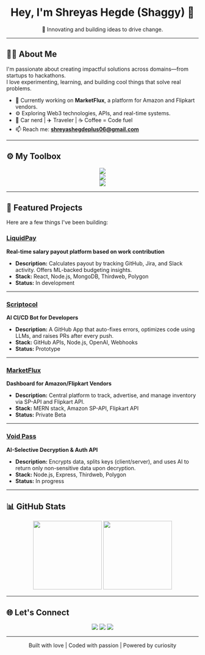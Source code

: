 <h1 align="center">Hey, I'm Shreyas Hegde (Shaggy) 👋</h1>
<p align="center">🚀 Innovating and building ideas to drive change.</p>

---

## 🧑‍💻 About Me

I'm passionate about creating impactful solutions across domains—from startups to hackathons.  
I love experimenting, learning, and building cool things that solve real problems.

- 🔭 Currently working on **MarketFlux**, a platform for Amazon and Flipkart vendors.
- ⚙️ Exploring Web3 technologies, APIs, and real-time systems.
- 🚗 Car nerd | ✈️ Traveler | ☕ Coffee = Code fuel
- 📫 Reach me: **shreyashegdeplus06@gmail.com**

---

## ⚙️ My Toolbox

<div align="center">

<img src="https://skillicons.dev/icons?i=react,nextjs,nodejs,express,mongodb,mysql,ts,js,cpp,html,css,tailwind,bootstrap" />
<br/>
<img src="https://skillicons.dev/icons?i=git,github,netlify,postman,figma,vscode" />
<br/>
<img src="https://skillicons.dev/icons?i=polygon,thirdweb" />

</div>

---

## 🚀 Featured Projects

Here are a few things I've been building:

### [LiquidPay](https://github.com/shreyas-omkar/LiquidPay)
**Real-time salary payout platform based on work contribution**
- **Description:** Calculates payout by tracking GitHub, Jira, and Slack activity. Offers ML-backed budgeting insights.
- **Stack:** React, Node.js, MongoDB, Thirdweb, Polygon  
- **Status:** In development

---

### [Scriptocol](https://github.com/shreyas-omkar/Scriptocol)
**AI CI/CD Bot for Developers**
- **Description:** A GitHub App that auto-fixes errors, optimizes code using LLMs, and raises PRs after every push.
- **Stack:** GitHub APIs, Node.js, OpenAI, Webhooks  
- **Status:** Prototype

---

### [MarketFlux](https://github.com/shreyas-omkar/MarketFlux)
**Dashboard for Amazon/Flipkart Vendors**
- **Description:** Central platform to track, advertise, and manage inventory via SP-API and Flipkart API.
- **Stack:** MERN stack, Amazon SP-API, Flipkart API  
- **Status:** Private Beta

---

### [Void Pass](https://github.com/shreyas-omkar/VoidPass)
**AI-Selective Decryption & Auth API**
- **Description:** Encrypts data, splits keys (client/server), and uses AI to return only non-sensitive data upon decryption.
- **Stack:** Node.js, Express, Thirdweb, Polygon  
- **Status:** In progress

---

## 📊 GitHub Stats

<div align="center">
  <img src="https://github-readme-stats.vercel.app/api?username=shreyas-omkar&show_icons=true&theme=tokyonight&hide_border=false&count_private=true" height="180px"/>
  <img src="https://github-readme-stats.vercel.app/api/top-langs/?username=shreyas-omkar&layout=compact&theme=tokyonight&hide_border=false" height="180px"/>
</div>

---

## 🌐 Let's Connect

<p align="center">
  <a href="https://www.linkedin.com/in/shreyas-omkar-hegde"><img src="https://img.shields.io/badge/LinkedIn-0077B5?style=flat-square&logo=linkedin&logoColor=white"/></a>
  <a href="https://www.instagram.com/shreyas_omkar_hegde"><img src="https://img.shields.io/badge/Instagram-E4405F?style=flat-square&logo=instagram&logoColor=white"/></a>
  <a href="https://www.facebook.com/shreyas.hegde.923"><img src="https://img.shields.io/badge/Facebook-1877F2?style=flat-square&logo=facebook&logoColor=white"/></a>
</p>

---

<p align="center">Built with love | Coded with passion | Powered by curiosity</p>